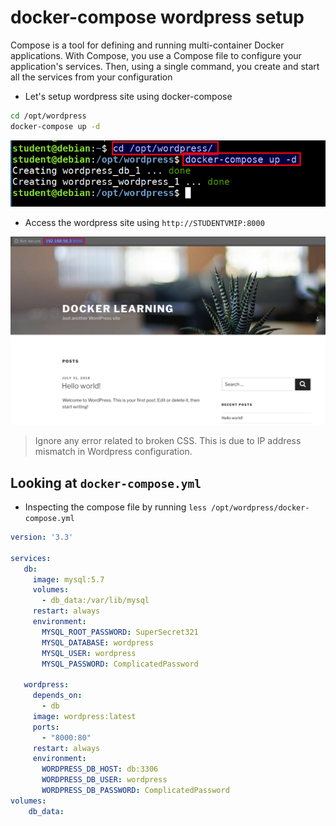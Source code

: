 # docker-compose wordpress setup

Compose is a tool for defining and running multi-container Docker applications. With Compose, you use a Compose file to configure your application's services. Then, using a single command, you create and start all the services from your configuration


* Let's setup wordpress site using docker-compose

```bash
cd /opt/wordpress
docker-compose up -d
```

![docker compose wordpress](images/docker-compose-wordpress.png)

* Access the wordpress site using `http://STUDENTVMIP:8000`

![wordpress site](images/wordpress-site.png)

> Ignore any error related to broken CSS. This is due to IP address mismatch in Wordpress configuration.

## Looking at `docker-compose.yml`

* Inspecting the compose file by running `less /opt/wordpress/docker-compose.yml`

```yml
version: '3.3'

services:
   db:
     image: mysql:5.7
     volumes:
       - db_data:/var/lib/mysql
     restart: always
     environment:
       MYSQL_ROOT_PASSWORD: SuperSecret321
       MYSQL_DATABASE: wordpress
       MYSQL_USER: wordpress
       MYSQL_PASSWORD: ComplicatedPassword

   wordpress:
     depends_on:
       - db
     image: wordpress:latest
     ports:
       - "8000:80"
     restart: always
     environment:
       WORDPRESS_DB_HOST: db:3306
       WORDPRESS_DB_USER: wordpress
       WORDPRESS_DB_PASSWORD: ComplicatedPassword
volumes:
    db_data:
```
